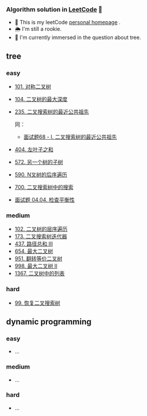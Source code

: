 ### Algorithm solution in [LeetCode](https://leetcode-cn.com/) 🧐

- 🌟 This is my leetCode [personal homepage](https://leetcode-cn.com/u/simonwong/) .
- 🌦 I'm still a rookie.
- 🤯 I'm currently immersed in the question about tree.


## tree

### easy

- [101. 对称二叉树](https://leetcode-cn.com/problems/symmetric-tree/)
- [104. 二叉树的最大深度](https://leetcode-cn.com/problems/maximum-depth-of-binary-tree/)
- [235. 二叉搜索树的最近公共祖先](https://leetcode-cn.com/problems/lowest-common-ancestor-of-a-binary-search-tree/)

  同：
  
  - [面试题68 - I. 二叉搜索树的最近公共祖先](https://leetcode-cn.com/problems/er-cha-sou-suo-shu-de-zui-jin-gong-gong-zu-xian-lcof/)

- [404. 左叶子之和](https://leetcode-cn.com/problems/sum-of-left-leaves/)
- [572. 另一个树的子树](https://leetcode-cn.com/problems/subtree-of-another-tree/)
- [590. N叉树的后序遍历](https://leetcode-cn.com/problems/n-ary-tree-postorder-traversal/)
- [700. 二叉搜索树中的搜索](https://leetcode-cn.com/problems/search-in-a-binary-search-tree/)
- [面试题 04.04. 检查平衡性](https://leetcode-cn.com/problems/check-balance-lcci/)


### medium

- [102. 二叉树的层序遍历](https://leetcode-cn.com/problems/binary-tree-level-order-traversal/)
- [173. 二叉搜索树迭代器](https://leetcode-cn.com/problems/binary-search-tree-iterator/)
- [437. 路径总和 III](https://leetcode-cn.com/problems/path-sum-iii/)
- [654. 最大二叉树](https://leetcode-cn.com/problems/maximum-binary-tree/)
- [951. 翻转等价二叉树](https://leetcode-cn.com/problems/flip-equivalent-binary-trees/)
- [998. 最大二叉树 II](https://leetcode-cn.com/problems/maximum-binary-tree-ii/)
- [1367. 二叉树中的列表](https://leetcode-cn.com/problems/linked-list-in-binary-tree/)

### hard

- [99. 恢复二叉搜索树](https://leetcode-cn.com/problems/recover-binary-search-tree/)


## dynamic programming

### easy

- ...

### medium

- ...

### hard

- ...
